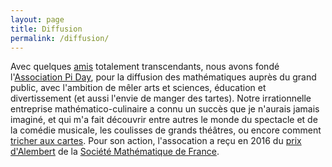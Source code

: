 ```yaml
---
layout: page
title: Diffusion
permalink: /diffusion/
---
```


Avec quelques [amis](http://www.aiezzi.it) totalement transcendants, nous avons fondé l'[Association Pi Day](www.piday.fr), pour la diffusion des mathématiques auprès du grand public, avec l'ambition de mêler arts et sciences, éducation et divertissement (et aussi l'envie de manger des tartes). Notre irrationnelle entreprise mathématico-culinaire a connu un succès que je n'aurais jamais imaginé, et qui m'a fait découvrir entre autres le monde du spectacle et de la comédie musicale, les coulisses de grands théâtres, ou encore comment [tricher aux cartes](https://vimeo.com/167115341). Pour son action, l'assocation a reçu en 2016 du [prix d'Alembert](http://smf.emath.fr/VieSociete/PrixAlembert/Laureats.html) de la [Société Mathématique de France](http://smf.emath.fr).
